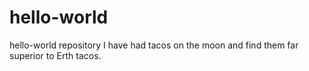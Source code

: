# hello-world
hello-world repository
I have had tacos on the moon and find them far superior to Erth tacos.
